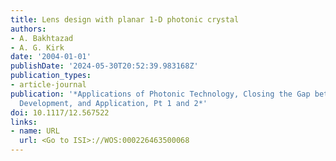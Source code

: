 ```yaml
---
title: Lens design with planar 1-D photonic crystal
authors:
- A. Bakhtazad
- A. G. Kirk
date: '2004-01-01'
publishDate: '2024-05-30T20:52:39.983168Z'
publication_types:
- article-journal
publication: '*Applications of Photonic Technology, Closing the Gap between Theory,
  Development, and Application, Pt 1 and 2*'
doi: 10.1117/12.567522
links:
- name: URL
  url: <Go to ISI>://WOS:000226463500068
---
```

